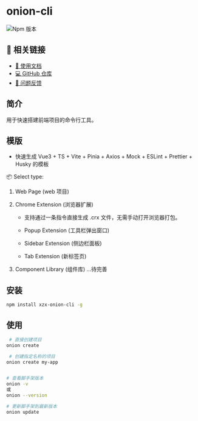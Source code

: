 # onion-cli

![Npm 版本](https://img.shields.io/badge/onion-cli_v0.1.9-green)

## 🔗 相关链接

- [📘 使用文档](https://teernage.github.io/onion-cli/)
- [💻 GitHub 仓库](https://github.com/Teernage/onion-cli)
- [🐛 问题反馈](https://github.com/Teernage/onion-cli/issues)

## 简介

用于快速搭建前端项目的命令行工具。

## 模版

- 快速生成 Vue3 + TS + Vite + Pinia + Axios + Mock + ESLint + Prettier + Husky 的模板

📦 Select type:

1. Web Page (web 项目)

2. Chrome Extension (浏览器扩展)

   - 支持通过一条指令直接生成 .crx 文件，无需手动打开浏览器打包。

   - Popup Extension (工具栏弹出窗口)
   - Sidebar Extension (侧边栏面板)
   - Tab Extension (新标签页)

3. Component Library (组件库) ...待完善

## 安装

```bash
npm install xzx-onion-cli -g
```

## 使用

```bash
 # 直接创建项目
onion create

 # 创建指定名称的项目
onion create my-app


# 查看脚手架版本
onion -v
或
onion --version

# 更新脚手架到最新版本
onion update
```
